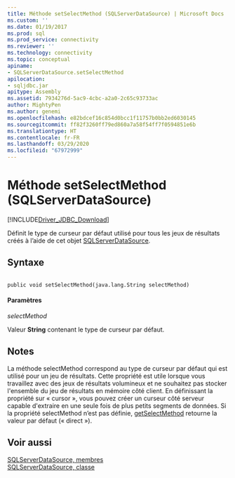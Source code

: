 ```yaml
---
title: Méthode setSelectMethod (SQLServerDataSource) | Microsoft Docs
ms.custom: ''
ms.date: 01/19/2017
ms.prod: sql
ms.prod_service: connectivity
ms.reviewer: ''
ms.technology: connectivity
ms.topic: conceptual
apiname:
- SQLServerDataSource.setSelectMethod
apilocation:
- sqljdbc.jar
apitype: Assembly
ms.assetid: 7934276d-5ac9-4cbc-a2a0-2c65c93733ac
author: MightyPen
ms.author: genemi
ms.openlocfilehash: e82bdcef16c854d0bcc1f11757b0bb2ed6030145
ms.sourcegitcommit: ff82f3260ff79ed860a7a58f54ff7f0594851e6b
ms.translationtype: HT
ms.contentlocale: fr-FR
ms.lasthandoff: 03/29/2020
ms.locfileid: "67972999"
---
```

# <a name="setselectmethod-method-sqlserverdatasource"></a>Méthode setSelectMethod (SQLServerDataSource)
[!INCLUDE[Driver_JDBC_Download](../../../includes/driver_jdbc_download.md)]

  Définit le type de curseur par défaut utilisé pour tous les jeux de résultats créés à l’aide de cet objet [SQLServerDataSource](../../../connect/jdbc/reference/sqlserverdatasource-class.md).  
  
## <a name="syntax"></a>Syntaxe  
  
```  
  
public void setSelectMethod(java.lang.String selectMethod)  
```  
  
#### <a name="parameters"></a>Paramètres  
 *selectMethod*  
  
 Valeur **String** contenant le type de curseur par défaut.  
  
## <a name="remarks"></a>Notes  
 La méthode selectMethod correspond au type de curseur par défaut qui est utilisé pour un jeu de résultats. Cette propriété est utile lorsque vous travaillez avec des jeux de résultats volumineux et ne souhaitez pas stocker l'ensemble du jeu de résultats en mémoire côté client. En définissant la propriété sur « cursor », vous pouvez créer un curseur côté serveur capable d'extraire en une seule fois de plus petits segments de données. Si la propriété selectMethod n’est pas définie, [getSelectMethod](../../../connect/jdbc/reference/getselectmethod-method-sqlserverdatasource.md) retourne la valeur par défaut (« direct »).  
  
## <a name="see-also"></a>Voir aussi  
 [SQLServerDataSource, membres](../../../connect/jdbc/reference/sqlserverdatasource-members.md)   
 [SQLServerDataSource, classe](../../../connect/jdbc/reference/sqlserverdatasource-class.md)  
  
  

